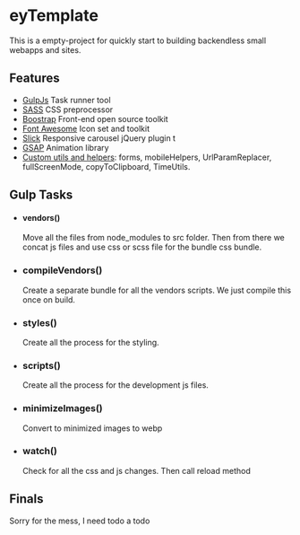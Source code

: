 # eyTemplate
This is a empty-project for quickly start to building backendless small webapps and sites.

## Features

- [GulpJs](http://gulpjs.com) Task runner tool
- [SASS](https://sass-lang.com) CSS preprocessor
- [Boostrap](https://getbootstrap.com) Front-end open source toolkit
- [Font Awesome](https://fontawesome.com) Icon set and toolkit
- [Slick](https://kenwheeler.github.io/slick/) Responsive carousel jQuery plugin t
- [GSAP](https://greensock.com/docs/) Animation library
- [Custom utils and helpers](https://en.wikipedia.org/wiki/Helper_class): forms, mobileHelpers, UrlParamReplacer, fullScreenMode, copyToClipboard, TimeUtils.

## Gulp Tasks

- #### vendors()
  Move all the files from node_modules to src folder. Then from there we concat js files and use css or scss file for the bundle css bundle.
- ### compileVendors()
  Create a separate bundle for all the vendors scripts. We just compile this once on build.
- ### styles()
  Create all the process for the styling.
- ### scripts()
  Create all the process for the development js files.
- ### minimizeImages()
  Convert to minimized images to webp
- ### watch()
  Check for all the css and js changes. Then call reload method

## Finals
Sorry for the mess, I need todo a todo
